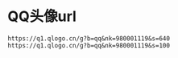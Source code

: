 # QQ头像url

```
https://q1.qlogo.cn/g?b=qq&nk=980001119&s=640
https://q1.qlogo.cn/g?b=qq&nk=980001119&s=100
```
